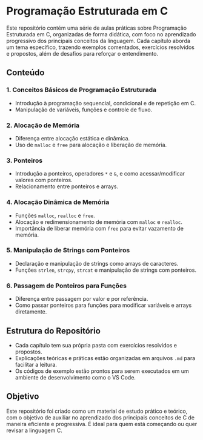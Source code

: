 # Programação Estruturada em C

Este repositório contém uma série de aulas práticas sobre Programação Estruturada em C, organizadas de forma didática, com foco no aprendizado progressivo dos principais conceitos da linguagem. Cada capítulo aborda um tema específico, trazendo exemplos comentados, exercícios resolvidos e propostos, além de desafios para reforçar o entendimento.

## Conteúdo

### 1. Conceitos Básicos de Programação Estruturada
- Introdução à programação sequencial, condicional e de repetição em C.
- Manipulação de variáveis, funções e controle de fluxo.

### 2. Alocação de Memória
- Diferença entre alocação estática e dinâmica.
- Uso de `malloc` e `free` para alocação e liberação de memória.

### 3. Ponteiros
- Introdução a ponteiros, operadores `*` e `&`, e como acessar/modificar valores com ponteiros.
- Relacionamento entre ponteiros e arrays.

### 4. Alocação Dinâmica de Memória
- Funções `malloc`, `realloc` e `free`.
- Alocação e redimensionamento de memória com `malloc` e `realloc`.
- Importância de liberar memória com `free` para evitar vazamento de memória.

### 5. Manipulação de Strings com Ponteiros
- Declaração e manipulação de strings como arrays de caracteres.
- Funções `strlen`, `strcpy`, `strcat` e manipulação de strings com ponteiros.

### 6. Passagem de Ponteiros para Funções
- Diferença entre passagem por valor e por referência.
- Como passar ponteiros para funções para modificar variáveis e arrays diretamente.

## Estrutura do Repositório
- Cada capítulo tem sua própria pasta com exercícios resolvidos e propostos.
- Explicações teóricas e práticas estão organizadas em arquivos `.md` para facilitar a leitura.
- Os códigos de exemplo estão prontos para serem executados em um ambiente de desenvolvimento como o VS Code.

## Objetivo
Este repositório foi criado como um material de estudo prático e teórico, com o objetivo de auxiliar no aprendizado dos principais conceitos de C de maneira eficiente e progressiva. É ideal para quem está começando ou quer revisar a linguagem C.